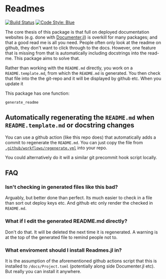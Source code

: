# Readmes

[![Build Status](https://github.com/oxinabox/Readmes.jl/actions/workflows/CI.yml/badge.svg?branch=main)](https://github.com/oxinabox/Readmes.jl/actions/workflows/CI.yml?query=branch%3Amain)
[![Code Style: Blue](https://img.shields.io/badge/code%20style-blue-4495d1.svg)](https://github.com/invenia/BlueStyle)

The core thesis of this package is that full on deployed documentation websites (e.g. done with [Documenter.jl](https://github.com/JuliaDocs/Documenter.jl)) is overkill for many packages; and that a good read me is all you need.
People often only look at the readme on github, they don't want to click through to the docs.
However, one feature that is missing from that is automatically including docstrings into the read-me.
This package aims to solve that.

Rather than working with the `README.md` directly, you work on a `README.template.md`,
from which the `README.md` is generated.
You then check that file into the the git-repo and it will be displayed by github etc.
When you update it 

This package has one function:
```@docs
generate_readme
```


## Automatically regenerating the `README.md` when `README.template.md` or docstring changes

You can use a github action (like this repo does) that automatically adds a commit to regenerate the `README.md`.
You can just copy the file from [`.github/workflows/regenerate.yml`](.github/workflows/regenerate.yml) into your repo.

You could alternatively do it will a similar git precommit hook script locally.

## FAQ

### Isn't checking in generated files like this bad?
Arguably, but better done than perfect.
Its much easier to check in a file than sort out deploy keys etc.
And github etc only render the checked in `README.md`.

### What if I edit the generated README.md directly?
Don't do that.
It will be deleted the next time it is regenerated.
A warning is at the top of the generated file to remind people not to.

### What enviroment should I install Readmes.jl in?
It is the assumption of the aforementioned github actions script that this is installed to `/docs/Project.toml` (potentially along side Documenter.jl etc).
But really you can install it anywhere.
